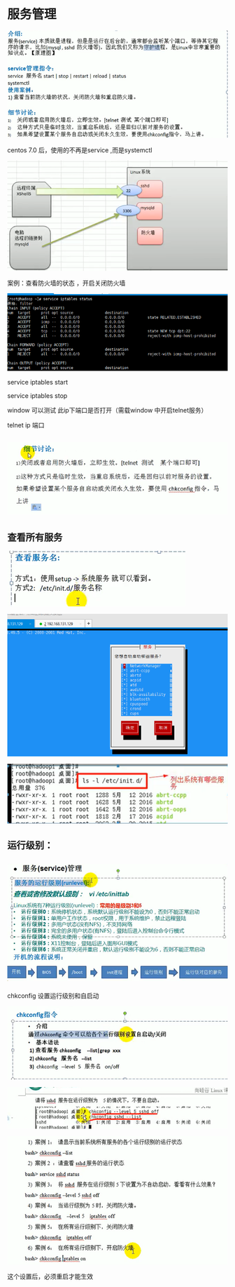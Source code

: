 # 服务管理

![image-20210523163728736](https://raw.githubusercontent.com/xgdwudi/images/master/img/image-20210523163728736.png)

centos 7.0 后，使用的不再是service ,而是systemctl

![image-20210523164043115](https://raw.githubusercontent.com/xgdwudi/images/master/img/image-20210523164043115.png)

案例：查看防火墙的状态 ，开启关闭防火墙

![image-20210523164418041](https://raw.githubusercontent.com/xgdwudi/images/master/img/image-20210523164418041.png)

service iptables start 

service iptables stop

window 可以测试 此ip下端口是否打开（需载window 中开启telnet服务）

telnet   ip  端口



## ![image-20210523165253017](https://raw.githubusercontent.com/xgdwudi/images/master/img/image-20210523165253017.png)



## 查看所有服务

![image-20210523165349361](https://raw.githubusercontent.com/xgdwudi/images/master/img/image-20210523165349361.png)

![image-20210523165531450](https://raw.githubusercontent.com/xgdwudi/images/master/img/image-20210523165531450.png)

![image-20210523165705874](https://raw.githubusercontent.com/xgdwudi/images/master/img/image-20210523165705874.png)

## 运行级别：

## ![image-20210523165720646](https://raw.githubusercontent.com/xgdwudi/images/master/img/image-20210523165720646.png)

chkconfig 设置运行级别和自启动

![image-20210523170129774](https://raw.githubusercontent.com/xgdwudi/images/master/img/image-20210523170129774.png)

![image-20210523171229435](https://raw.githubusercontent.com/xgdwudi/images/master/img/image-20210523171229435.png)

![image-20210523171411342](https://raw.githubusercontent.com/xgdwudi/images/master/img/image-20210523171411342.png)

这个设置后，必须重启才能生效



